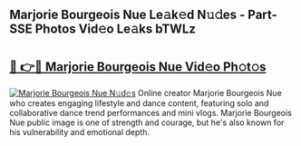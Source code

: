 ## Marjorie Bourgeois Nue Le𝚊k𝚎d N𝚞𝚍es - Part-SSE Photos Vid𝚎o Le𝚊ks bTWLz

# <h2><a href="http://fb4ca15.evod.top/?m=Marjorie+Bourgeois+Nue">🔗 👉🔴 Marjorie Bourgeois Nue Vid𝚎o Ph𝚘t𝚘s</a></h2>

[![Marjorie Bourgeois Nue N𝚞d𝚎s](https://i.imgur.com/8V9OHl7.gif)](http://fb4ca15.evod.top/?m=Marjorie+Bourgeois+Nue)
Online creator Marjorie Bourgeois Nue who creates engaging lifestyle and dance content, featuring solo and collaborative dance trend performances and mini vlogs. Marjorie Bourgeois Nue public image is one of strength and courage, but he's also known for his vulnerability and emotional depth. 
